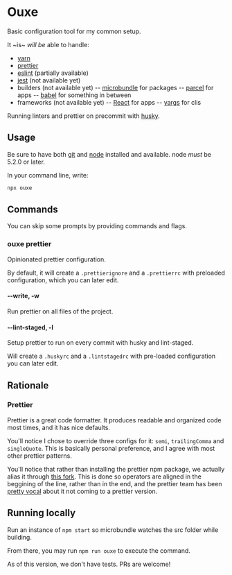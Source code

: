 # Ouxe

Basic configuration tool for my common setup.

It ~is~ _will be_ able to handle:

- [yarn](https://yarnpkg.com)
- [prettier](https://prettier.io)
- [eslint](https://eslint.org) (partially available)
- [jest](https://jestjs.io) (not available yet)
- builders (not available yet)
  -- [microbundle](https://github.com/developit/microbundle) for packages
  -- [parcel](https://parceljs.org) for apps
  -- [babel](https://babeljs.io) for something in between
- frameworks (not available yet)
  -- [React](https://reactjs.org) for apps
  -- [yargs](http://yargs.js.org) for clis

Running linters and prettier on precommit with [husky](https://github.com/typicode/husky).

## Usage

Be sure to have both [git](https://git-scm.com) and [node](https://nodejs.org/en/) installed and available. node _must_ be 5.2.0 or later.

In your command line, write:

```bash
npx ouxe
```

## Commands

You can skip some prompts by providing commands and flags.

### ouxe prettier

Opinionated prettier configuration.

By default, it will create a `.prettierignore` and a `.prettierrc` with preloaded configuration, which you can later edit.

#### --write, -w

Run prettier on all files of the project.

#### --lint-staged, -l

Setup prettier to run on every commit with husky and lint-staged.

Will create a `.huskyrc` and a `.lintstagedrc` with pre-loaded configuration you can later edit.

## Rationale

### Prettier

Prettier is a great code formatter. It produces readable and organized code most times, and it has nice defaults.

You'll notice I chose to override three configs for it: `semi`, `trailingComma` and `singleQuote`. This is basically personal preference, and I agree with most other prettier patterns.

You'll notice that rather than installing the prettier npm package, we actually alias it through [this fork](https://www.npmjs.com/package/@btmills/prettier). This is done so operators are aligned in the beggining of the line, rather than in the end, and the prettier team has been [pretty vocal](https://github.com/prettier/prettier/pull/5108#issuecomment-423278455) about it not coming to a prettier version.

## Running locally

Run an instance of `npm start` so microbundle watches the src folder while building.

From there, you may run `npm run ouxe` to execute the command.

As of this version, we don't have tests. PRs are welcome!
